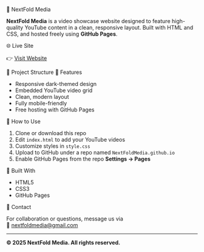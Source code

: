 🎥 NextFold Media

**NextFold Media** is a video showcase website designed to feature high-quality YouTube content in a clean, responsive layout. Built with HTML and CSS, and hosted freely using **GitHub Pages**.

🌐 Live Site

👉 [Visit Website](https://NextFoldMedia.github.io)

📁 Project Structure
📸 Features

- Responsive dark-themed design
- Embedded YouTube video grid
- Clean, modern layout
- Fully mobile-friendly
- Free hosting with GitHub Pages

🚀 How to Use

1. Clone or download this repo
2. Edit `index.html` to add your YouTube videos
3. Customize styles in `style.css`
4. Upload to GitHub under a repo named `NextFoldMedia.github.io`
5. Enable GitHub Pages from the repo **Settings → Pages**

🔧 Built With

- HTML5  
- CSS3  
- GitHub Pages

📩 Contact

For collaboration or questions, message us via  
📧 nextfoldmedia@gmail.com

---

**© 2025 NextFold Media. All rights reserved.**
